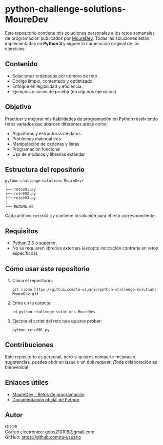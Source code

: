 <!DOCTYPE html>
<html lang="es">
<head>
  <meta charset="UTF-8" />
  <meta name="viewport" content="width=device-width, initial-scale=1" />
</head>
<body>
  <h1>python-challenge-solutions-MoureDev</h1>
  <p>Este repositorio contiene mis soluciones personales a los retos semanales de programación publicados por
    <a href="https://retosdeprogramacion.com/ejercicios" target="_blank" rel="noopener noreferrer">MoureDev</a>.
    Todas las soluciones están implementadas en <strong>Python 3</strong> y siguen la numeración original de los ejercicios.
  </p>

  <h2>Contenido</h2>
  <ul>
    <li>Soluciones ordenadas por número de reto.</li>
    <li>Código limpio, comentado y optimizado.</li>
    <li>Enfoque en legibilidad y eficiencia.</li>
    <li>Ejemplos y casos de prueba (en algunos ejercicios).</li>
  </ul>

  <h2>Objetivo</h2>
  <p>Practicar y mejorar mis habilidades de programación en Python resolviendo retos variados que abarcan diferentes áreas como:</p>
  <ul>
    <li>Algoritmos y estructuras de datos</li>
    <li>Problemas matemáticos</li>
    <li>Manipulación de cadenas y listas</li>
    <li>Programación funcional</li>
    <li>Uso de módulos y librerías estándar</li>
  </ul>

  <h2>Estructura del repositorio</h2>
  <pre><code>python-challenge-solutions-MoureDev/
│
├── reto001.py
├── reto002.py
├── reto003.py
│
└── README.md
</code></pre>
  <p>Cada archivo <code>retoXXX.py</code> contiene la solución para el reto correspondiente.</p>

  <h2>Requisitos</h2>
  <ul>
    <li>Python 3.6 o superior.</li>
    <li>No se requieren librerías externas (excepto indicación contraria en retos específicos).</li>
  </ul>

  <h2>Cómo usar este repositorio</h2>
  <ol>
    <li>Clona el repositorio:
      <pre><code>git clone https://github.com/tu-usuario/python-challenge-solutions-MoureDev.git</code></pre>
    </li>
    <li>Entra en la carpeta:
      <pre><code>cd python-challenge-solutions-MoureDev</code></pre>
    </li>
    <li>Ejecuta el script del reto que quieras probar:
      <pre><code>python reto001.py</code></pre>
    </li>
  </ol>

  <h2>Contribuciones</h2>
  <p>Este repositorio es personal, pero si quieres compartir mejoras o sugerencias, puedes abrir un <em>issue</em> o un <em>pull request</em>. ¡Toda colaboración es bienvenida!</p>

  <h2>Enlaces útiles</h2>
  <ul>
    <li><a href="https://retosdeprogramacion.com/ejercicios" target="_blank" rel="noopener noreferrer">MoureDev - Retos de programación</a></li>
    <li><a href="https://docs.python.org/3/" target="_blank" rel="noopener noreferrer">Documentación oficial de Python</a></li>
  </ul>

  <h2>Autor</h2>
  <p>
    GDOS <br />
    Correo electrónico:  gdos210108@gmail.com <br />
    GitHub: <a href="https://github.com/opticGDOS" target="_blank" rel="noopener noreferrer">https://github.com/tu-usuario</a>
  </p>
<!--
    ╔════════════════════╗
    ║  ██████╗ ██████╗   ║ 
    ║  ██╔════╝ ╚════██╗ ║
    ║  ██║  ███╗ █████╔╝ ║
    ║  ██║   ██║██╔═══╝  ║
    ║  ╚██████╔╝███████╗ ║
    ║  ╚═════╝ ╚══════╝  ║
    ╚════════════════════╝
-->
</body>
</html>

